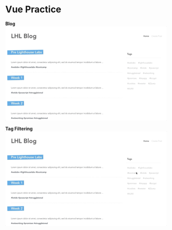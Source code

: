 # Vue Practice 

**Blog**
!["Gif of Blog"](https://github.com/angel-sinn/PL_vue-blog/blob/master/docs/blog.gif)

**Tag Filtering**
!["Gif of Tag Filtering"](https://github.com/angel-sinn/PL_vue-blog/blob/master/docs/tag-filter.gif)